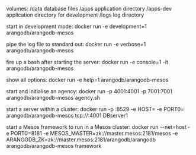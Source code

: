 volumes:
    /data    	database files
    /apps    	application directory
    /apps-dev	application directory for development
    /logs    	log directory

start in development mode:
    docker run -e development=1 arangodb/arangodb-mesos

pipe the log file to standard out:
    docker run -e verbose=1 arangodb/arangodb-mesos

fire up a bash after starting the server:
    docker run -e console=1 -it arangodb/arangodb-mesos

show all options:
    docker run -e help=1 arangodb/arangodb-mesos

start and initialise an agency:
    docker run -p 4001:4001 -p 7001:7001 arangodb/arangodb-mesos agency.sh

start a server within a cluster:
    docker run -p <extport>:8529 -e HOST=<my-own-ip> -e PORT0=<extport> arangodb/arangodb-mesos tcp://<ip-for-agency>:4001 DBserver1

start a Mesos framework to run in a Mesos cluster:
    docker run --net=host -e PORT0=8181 -e MESOS_MASTER=zk://master.mesos:2181/mesos -e ARANGODB_ZK=zk://master.mesos:2181/arangodb/arangodb arangodb/arangodb-mesos framework

